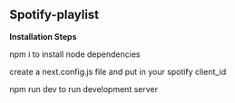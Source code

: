 ## Spotify-playlist

**Installation Steps**

npm i to install node dependencies

create a next.config.js file and put in your spotify client_id

npm run dev to run development server
